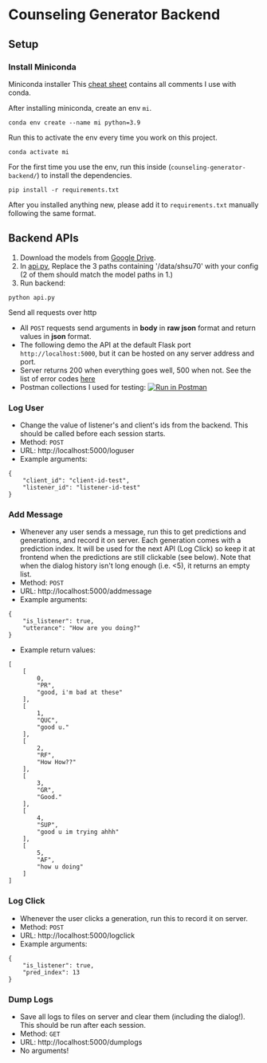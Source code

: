# Counseling Generator Backend

## Setup
### Install Miniconda

Miniconda installer
This [cheat sheet](https://docs.conda.io/projects/conda/en/4.6.0/_downloads/52a95608c49671267e40c689e0bc00ca/conda-cheatsheet.pdf) contains all comments I use with conda.

After installing miniconda, create an env `mi`.
```
conda env create --name mi python=3.9
```

Run this to activate the env every time you work on this project.
```
conda activate mi
```

For the first time you use the env, run this inside (`counseling-generator-backend/`) to install the dependencies.
```
pip install -r requirements.txt
```

After you installed anything new, please add it to `requirements.txt` manually following the same format.

## Backend APIs
1. Download the models from [Google Drive](https://drive.google.com/drive/folders/1nfpSg6q6meDs3JuKcFMrk3COYxxtyBwh?usp=sharing).
2. In [api.py](https://github.com/ktxlh/counseling-generator-backend/blob/main/api.py), Replace the 3 paths containing '/data/shsu70' with your config (2 of them should match the model paths in 1.)
3. Run backend:
```
python api.py
```

Send all requests over http
* All `POST` requests send arguments in **body** in **raw json** format and return values in **json** format.
* The following demo the API at the default Flask port `http://localhost:5000`, but it can be hosted on any server address and port.
* Server returns 200 when everything goes well, 500 when not. See the list of error codes [here](https://developer.mozilla.org/en-US/docs/Web/HTTP/Status)
* Postman collections I used for testing: [![Run in Postman](https://run.pstmn.io/button.svg)](https://app.getpostman.com/run-collection/c50bfe23ff6a87e0472a)

### Log User
* Change the value of listener's and client's ids from the backend. This should be called before each session starts.
* Method: `POST`
* URL: http://localhost:5000/loguser
* Example arguments:
```
{
    "client_id": "client-id-test",
    "listener_id": "listener-id-test"
}
```

### Add Message
* Whenever any user sends a message, run this to get predictions and generations, and record it on server. 
Each generation comes with a prediction index. It will be used for the next API (Log Click) so keep it at frontend when the predictions are still clickable (see below).
Note that when the dialog history isn't long enough (i.e. <5), it returns an empty list.
* Method: `POST`
* URL: http://localhost:5000/addmessage
* Example arguments:
```
{
    "is_listener": true,
    "utterance": "How are you doing?"
}
```
* Example return values:
```
[
    [
        0,
        "PR",
        "good, i'm bad at these"
    ],
    [
        1,
        "QUC",
        "good u."
    ],
    [
        2,
        "RF",
        "How How??"
    ],
    [
        3,
        "GR",
        "Good."
    ],
    [
        4,
        "SUP",
        "good u im trying ahhh"
    ],
    [
        5,
        "AF",
        "how u doing"
    ]
]
```

### Log Click
* Whenever the user clicks a generation, run this to record it on server.
* Method: `POST`
* URL: http://localhost:5000/logclick
* Example arguments:
```
{
    "is_listener": true,
    "pred_index": 13
}
```

### Dump Logs
* Save all logs to files on server and clear them (including the dialog!). This should be run after each session.
* Method: `GET`
* URL: http://localhost:5000/dumplogs
* No arguments!
